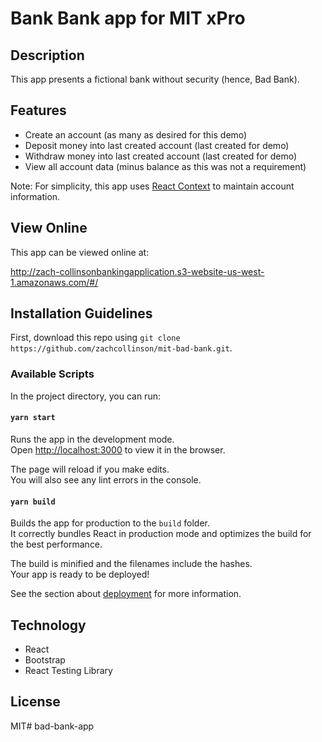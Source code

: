 # Bank Bank app for MIT xPro

## Description

This app presents a fictional bank without security (hence, Bad Bank).

## Features

* Create an account (as many as desired for this demo)
* Deposit money into last created account (last created for demo)
* Withdraw money into last created account (last created for demo)
* View all account data (minus balance as this was not a requirement)

Note: For simplicity, this app uses [React Context](https://reactjs.org/docs/context.html) to maintain account information.

## View Online

This app can be viewed online at:

http://zach-collinsonbankingapplication.s3-website-us-west-1.amazonaws.com/#/

## Installation Guidelines

First, download this repo using `git clone https://github.com/zachcollinson/mit-bad-bank.git`.

### Available Scripts

In the project directory, you can run:

#### `yarn start`

Runs the app in the development mode.\
Open [http://localhost:3000](http://localhost:3000) to view it in the browser.

The page will reload if you make edits.\
You will also see any lint errors in the console.

#### `yarn build`

Builds the app for production to the `build` folder.\
It correctly bundles React in production mode and optimizes the build for the best performance.

The build is minified and the filenames include the hashes.\
Your app is ready to be deployed!

See the section about [deployment](https://facebook.github.io/create-react-app/docs/deployment) for more information.

## Technology

* React
* Bootstrap
* React Testing Library

## License

MIT# bad-bank-app
